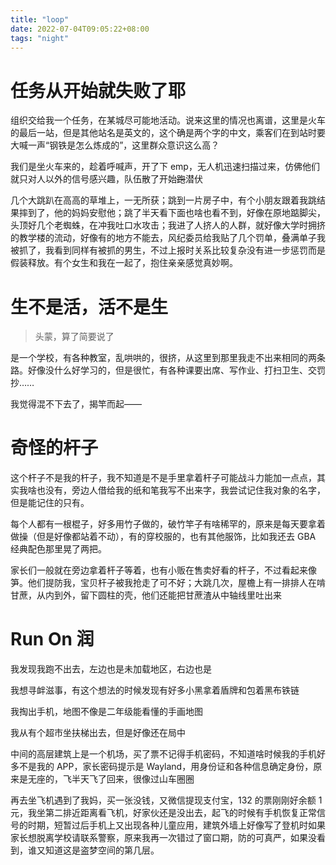 ```yaml
---
title: "loop"
date: 2022-07-04T09:05:22+08:00
tags: "night"
---
```


# 任务从开始就失败了耶

组织交给我一个任务，在某城尽可能地活动。说来这里的情况也离谱，这里是火车的最后一站，但是其他站名是英文的，这个确是两个字的中文，乘客们在到站时要大喊一声“钢铁是怎么炼成的”，这里群众意识这么高？

我们是坐火车来的，趁着呼喊声，开了下 emp，无人机迅速扫描过来，仿佛他们就只对人以外的信号感兴趣，队伍散了开始~~跑~~潜伏

几个大跳趴在高高的草堆上，一无所获；跳到一片房子中，有个小朋友跟着我跳结果摔到了，他的妈妈安慰他；跳了半天看下面也啥也看不到，好像在原地踮脚尖，头顶好几个老蜘蛛，在冲我吐口水攻击；我进了人挤人的人群，就好像大学时拥挤的教学楼的流动，好像有的地方不能去，风纪委员给我贴了几个罚单，叠满单子我被抓了，我看到同样有被抓的男生，不过上报时关系比较复杂没有进一步惩罚而是假装释放。有个女生和我在一起了，抱住亲亲感觉真妙啊。

# 生不是活，活不是生

> 头蒙，算了简要说了

是一个学校，有各种教室，乱哄哄的，很挤，从这里到那里我走不出来相同的两条路。好像没什么好学习的，但是很忙，有各种课要出席、写作业、打扫卫生、交罚抄……

我觉得混不下去了，揭竿而起——

# 奇怪的杆子

这个杆子不是我的杆子，我不知道是不是手里拿着杆子可能战斗力能加一点点，其实我啥也没有，旁边人借给我的纸和笔我写不出来字，我尝试记住我对象的名字，但是能记住的只有。

每个人都有一根棍子，好多用竹子做的，破竹竿子有啥稀罕的，原来是每天要拿着做操（但是好像都站着不动），有的穿校服的，也有其他服饰，比如我还去 GBA 经典配色那里晃了两把。

家长们一般就在旁边拿着杆子等着，也有小贩在售卖好看的杆子，不过看起来像笋。他们提防我，宝贝杆子被我抢走了可不好；大跳几次，屋檐上有一排排人在啃甘蔗，从内到外，留下圆柱的壳，他们还能把甘蔗渣从中轴线里吐出来

# Run On 润

我发现我跑不出去，左边也是未加载地区，右边也是

我想寻衅滋事，有这个想法的时候发现有好多小黑拿着盾牌和包着黑布铁链

我掏出手机，地图不像是二年级能看懂的手画地图

我从有个超市坐扶梯出去，但是好像还在局中

中间的高层建筑上是一个机场，买了票不记得手机密码，不知道啥时候我的手机好多不是我的 APP，家长密码提示是 Wayland，用身份证和各种信息确定身份，原来是无座的，飞半天飞了回来，很像过山车圈圈

再去坐飞机遇到了我妈，买一张没钱，又微信提现支付宝，132 的票刚刚好余额 1 元，我坐第二排近距离看飞机，好家伙还是没出去，起飞的时候有手机恢复正常信号的时期，短暂过后手机上又出现各种儿童应用，建筑外墙上好像写了登机时如果家长想脱离学校请联系警察，原来我再一次错过了窗口期，防的可真严，如果没看到，谁又知道这是盗梦空间的第几层。